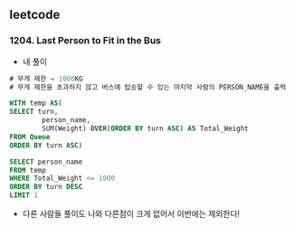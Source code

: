 ## leetcode 
### 1204. Last Person to Fit in the Bus
- 내 풀이
```SQL
# 무게 제한 = 1000KG 
# 무게 제한을 초과하지 않고 버스에 탑승할 수 있는 마지막 사람의 PERSON_NAME을 출력 

WITH temp AS(
SELECT turn, 
        person_name,
        SUM(Weight) OVER(ORDER BY turn ASC) AS Total_Weight
FROM Queue 
ORDER BY turn ASC)

SELECT person_name
FROM temp 
WHERE Total_Weight <= 1000 
ORDER BY turn DESC 
LIMIT 1 
```
- 다른 사람들 풀이도 나와 다른점이 크게 없어서 이번에는 제외한다! 
